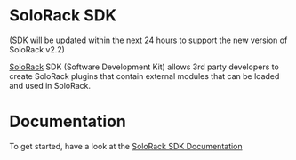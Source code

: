 # SoloRack SDK

(SDK will be updated within the next 24 hours to support the new version of SoloRack v2.2)
 
 [SoloRack](http://www.solostuff.net/solorack) SDK (Software Development Kit) allows 3rd party developers to create SoloRack plugins that contain external modules that can be loaded and used in SoloRack.
 
# Documentation
 
 To get started, have a look at the [SoloRack SDK Documentation](https://github.com/ammar-mu/SoloRack-SDK/blob/main/SoloRack%20SDK%20Documentation%20v0.11.pdf)
 
 
